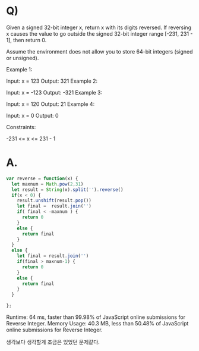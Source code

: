 # Q)
Given a signed 32-bit integer x, return x with its digits reversed. If reversing x causes the value to go outside the signed 32-bit integer range [-231, 231 - 1], then return 0.

Assume the environment does not allow you to store 64-bit integers (signed or unsigned).

 

Example 1:

Input: x = 123
Output: 321
Example 2:

Input: x = -123
Output: -321
Example 3:

Input: x = 120
Output: 21
Example 4:

Input: x = 0
Output: 0
 

Constraints:

-231 <= x <= 231 - 1



# A.
```js
var reverse = function(x) {
  let maxnum = Math.pow(2,31)
  let result = String(x).split('').reverse()
  if(x < 0) {
    result.unshift(result.pop())
    let final =  result.join('')
    if( final < -maxnum ) {
      return 0
    }
    else {
      return final
    }
  }
  else {
    let final = result.join('')
    if(final > maxnum-1) {
      return 0
    }
    else {
      return final
    }
  }
    
};
```

Runtime: 64 ms, faster than 99.98% of JavaScript online submissions for Reverse Integer.
Memory Usage: 40.3 MB, less than 50.48% of JavaScript online submissions for Reverse Integer.


생각보다 생각할게 조금은 있었던 문제같다.
